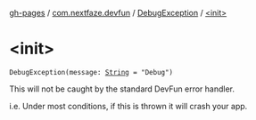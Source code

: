 [gh-pages](../../index.md) / [com.nextfaze.devfun](../index.md) / [DebugException](index.md) / [&lt;init&gt;](./-init-.md)

# &lt;init&gt;

`DebugException(message: `[`String`](https://kotlinlang.org/api/latest/jvm/stdlib/kotlin/-string/index.html)` = "Debug")`

This will not be caught by the standard DevFun error handler.

i.e. Under most conditions, if this is thrown it will crash your app.

